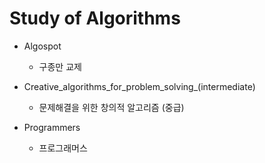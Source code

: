 Study of Algorithms
====================

* Algospot
  * 구종만 교제

* Creative_algorithms_for_problem_solving_(intermediate)
  * 문제해결을 위한 창의적 알고리즘 (중급)

* Programmers
  * 프로그래머스
